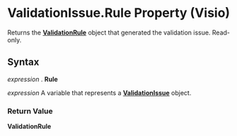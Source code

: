 
# ValidationIssue.Rule Property (Visio)

Returns the  **[ValidationRule](c9efb9b4-10b0-b6aa-cc78-2a01fd3e8357.md)** object that generated the validation issue. Read-only.


## Syntax

 _expression_ . **Rule**

 _expression_ A variable that represents a **[ValidationIssue](b1e93738-48da-cf68-24ad-dd03f79ad152.md)** object.


### Return Value

 **ValidationRule**

